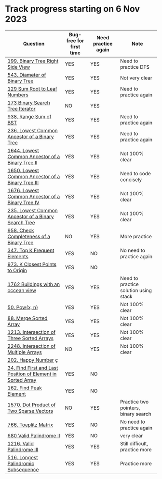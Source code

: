 # Track progress starting on 6 Nov 2023
| Question                                                                                      | Bug-free for first time | Need practice again | Note                         
| ---------------------------------------------------------------------                         | ----------------------- |---------------------|------------------------------ 
| [199. Binary Tree Right Side View](https://leetcode.com/problems/binary-tree-right-side-view) | YES                     | YES                   | Need to practice DFS    
| [543. Diameter of Binary Tree](https://leetcode.com/problems/maximum-depth-of-binary-tree) | YES                     | YES                   | Not very clear 
| [129 Sum Root to Leaf Numbers](https://leetcode.com/problems/sum-root-to-leaf-numbers)            | YES                 | YES                   | Need to practice again   
| [173 Binary Search Tree Iterator](https://leetcode.com/problems/binary-search-tree-iterator)      | NO                  | YES                   |  
| [938. Range Sum of BST](https://leetcode.com/problems/range-sum-of-bst)                          | YES                 | YES                   | Need to practice again 
| [236. Lowest Common Ancestor of a Binary Tree](https://leetcode.com/problems/lowest-common-ancestor-of-a-binary-tree) | YES                 | YES                   | Need to practice again  
| [1644. Lowest Common Ancestor of a Binary Tree II](https://leetcode.com/problems/lowest-common-ancestor-of-a-binary-tree-ii) | YES                 | YES                   | Not 100% clear
| [1650. Lowest Common Ancestor of a Binary Tree III](https://leetcode.com/problems/lowest-common-ancestor-of-a-binary-tree-iii) | YES                 |YES                   | Need to code concisely
| [1676. Lowest Common Ancestor of a Binary Tree IV](https://leetcode.com/problems/lowest-common-ancestor-of-a-binary-tree-iv) | YES                 |YES                   | Not 100% clear
| [235. Lowest Common Ancestor of a Binary Search Tree](https://leetcode.com/problems/lowest-common-ancestor-of-a-binary-search-tree) | YES                 |YES                   | Not 100% clear
| [958. Check Completeness of a Binary Tree](https://leetcode.com/problems/check-completeness-of-a-binary-tree/) | NO                 |YES                   | More practice
| [347. Top K Frequent Elements](https://leetcode.com/problems/top-k-frequent-elements/)            | YES                     | NO                    | No need to practice again 
| [973. K Closest Points to Origin](https://leetcode.com/problems/k-closest-points-to-origin)       | YES                 | NO                   |                          |
| [1762 Buildings with an occean view](https://leetcode.com/problems/buildings-with-an-ocean-view)  | YES                 | YES                   | Need to practice solution using stack   |                         
| [50. Pow(x, n)](https://leetcode.com/problems/powx-n/)                                            | YES                 | YES                   | Not 100% clear           
| [88. Merge Sorted Array](https://leetcode.com/problems/merge-sorted-array)                        | YES                 | YES                    | Not 100% clear               | [349. Intersection of Two Arrays](https://leetcode.com/problems/intersection-of-two-arrays)       | YES                  | YES                  | Not 100% clear   
| [1213. Intersection of Three Sorted Arrays](https://leetcode.com/problems/intersection-of-three-sorted-arrays)       | YES                  | YES                  | Not 100% clear     
| [2248. Intersection of Multiple Arrays](https://leetcode.com/problems/intersection-of-multiple-arrays)     | NO                  | YES                  | Not 100% clear
| [202. Happy Number](https://leetcode.com/problems/happy-number)                                ç
| [34. Find First and Last Position of Element in Sorted Array](https://leetcode.com/problems/find-first-and-last-position-of-element-in-sorted-array/)                  | YES                 | NO                    |                          |
[162. Find Peak Element](https://leetcode.com/problems/find-peak-element/)                          | YES                  | NO                  |
| [1570. Dot Product of Two Sparse Vectors](https://leetcode.com/problems/dot-product-of-two-sparse-vectors)       | NO                  | YES                  | Practice two pointers, binary search 
| [766. Toeplitz Matrix](https://leetcode.com/problems/toeplitz-matrix)                         | YES                     | NO                    | No need to practice again   
|[680 Valid Palindrome II](https://leetcode.com/problems/valid-palindrome-ii)                   | YES                 | NO                    | very clear 
|[1216. Valid Palindrome III](https://leetcode.com/problems/valid-palindrome-iii)               | YES                 | YES                    | Still difficult, practice more
| [516. Longest Palindromic Subsequence](https://leetcode.com/problems/longest-palindromic-subsequence)| YES                 | YES                    | Practice more
